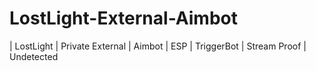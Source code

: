 # LostLight-External-Aimbot
| LostLight | Private External | Aimbot | ESP | TriggerBot | Stream Proof | Undetected 
